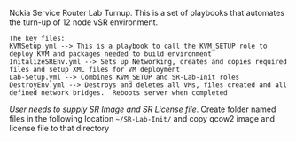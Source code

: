 Nokia Service Router Lab Turnup.
This is a set of playbooks that automates the turn-up of 12 node vSR environment.
```
The key files:
KVMSetup.yml --> This is a playbook to call the KVM_SETUP role to deploy KVM and packages needed to build environment
InitalizeSREnv.yml --> Sets up Networking, creates and copies required files and setup XML files for VM deployment
Lab-Setup.yml --> Combines KVM_SETUP and SR-Lab-Init roles
DestroyEnv.yml --> Destroys and deletes all VMs, files created and all defined network bridges.  Reboots server when completed
```
*User needs to supply SR Image and SR License file*. 
Create folder named files in the following location `~/SR-Lab-Init/` and copy qcow2 image and license file to that directory
